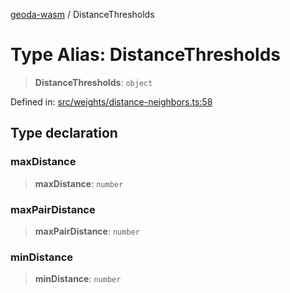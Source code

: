 [geoda-wasm](../globals.md) / DistanceThresholds

# Type Alias: DistanceThresholds

> **DistanceThresholds**: `object`

Defined in: [src/weights/distance-neighbors.ts:58](https://github.com/GeoDaCenter/geoda-lib/blob/92ce80b2e81e5a6276ad0890a9a8fe638734b201/src/js/src/weights/distance-neighbors.ts#L58)

## Type declaration

### maxDistance

> **maxDistance**: `number`

### maxPairDistance

> **maxPairDistance**: `number`

### minDistance

> **minDistance**: `number`
